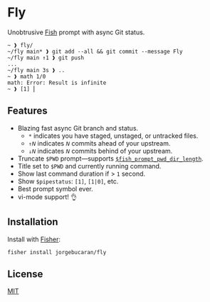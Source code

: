 # Fly

Unobtrusive [Fish](https://fishshell.com) prompt with async Git status.

```console
~ ❱ fly/
~/fly main* ❱ git add --all && git commit --message Fly
~/fly main ↑1 ❱ git push
...
~/fly main 3s ❱ ..
~ ❱ math 1/0
math: Error: Result is infinite
~ ❱ [1] ⎢
```

## Features

- Blazing fast async Git branch and status.
  - `*` indicates you have staged, unstaged, or untracked files.
  - `↑𝘕` indicates `𝘕` commits ahead of your upstream.
  - `↓𝘕` indicates `𝘕` commits behind of your upstream.
- Truncate `$PWD` prompt—supports [`$fish_prompt_pwd_dir_length`](https://fishshell.com/docs/current/cmds/prompt_pwd.html).
- Title set to `$PWD` and currently running command.
- Show last command duration if > `1` second.
- Show `$pipestatus`: `[1]`, `[1|0]`, etc.
- Best prompt symbol ever.
- vi-mode support! 👌

## Installation

Install with [Fisher](https://github.com/jorgebucaran/fisher):

```console
fisher install jorgebucaran/fly
```

## License

[MIT](LICENSE.md)
